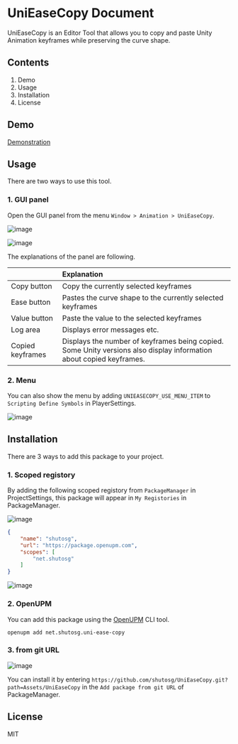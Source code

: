 # UniEaseCopy Document

UniEaseCopy is an Editor Tool that allows you to copy and paste Unity Animation keyframes while preserving the curve shape.

## Contents

1. Demo
2. Usage
3. Installation
4. License

## Demo

[Demonstration](https://user-images.githubusercontent.com/6266016/167908285-3bf3886d-7b09-40b3-b1f9-726ced2ea2cf.gif)

## Usage

There are two ways to use this tool.

### 1. GUI panel

Open the GUI panel from the menu `Window > Animation > UniEaseCopy`.

![image](https://user-images.githubusercontent.com/6266016/167912237-8625964e-b092-499b-b33c-4fe9e2c684c6.png)

![image](https://user-images.githubusercontent.com/6266016/167908621-62d97187-5fbb-4c36-bbd8-6e33e9847aff.png)

The explanations of the panel are following.

||Explanation|
|:--|:--|
|Copy button|Copy the currently selected keyframes|
|Ease button|Pastes the curve shape to the currently selected keyframes|
|Value button|Paste the value to the selected keyframes|
|Log area|Displays error messages etc.|
|Copied keyframes|Displays the number of keyframes being copied. Some Unity versions also display information about copied keyframes.|

### 2. Menu

You can also show the menu by adding `UNIEASECOPY_USE_MENU_ITEM` to `Scripting Define Symbols` in PlayerSettings.

![image](https://user-images.githubusercontent.com/6266016/167912822-51d1789c-ce40-4de1-a208-99a73e2deec6.png)

## Installation

There are 3 ways to add this package to your project.

### 1. Scoped registory

By adding the following scoped registory from `PackageManager` in ProjectSettings, this package will appear in `My Registories` in PackageManager.

![image](https://user-images.githubusercontent.com/6266016/168285937-41510ac6-bbd8-4bf8-88e8-ecdb8a0aecb2.png)

```json
{
    "name": "shutosg",
    "url": "https://package.openupm.com",
    "scopes": [
        "net.shutosg"
    ]
}
```

![image](https://user-images.githubusercontent.com/6266016/168287158-616e7faa-4b10-42c7-abcc-0f47e7172d54.png)

### 2. OpenUPM

You can add this package using the [OpenUPM](https://openupm.com/) CLI tool.

```shell
openupm add net.shutosg.uni-ease-copy
```

### 3. from git URL

![image](https://user-images.githubusercontent.com/6266016/167906590-0358137f-83bc-4d5a-981f-6eb867c261c9.png)

You can install it by entering `https://github.com/shutosg/UniEaseCopy.git?path=Assets/UniEaseCopy` in the `Add package from git URL` of PackageManager.

## License

MIT
